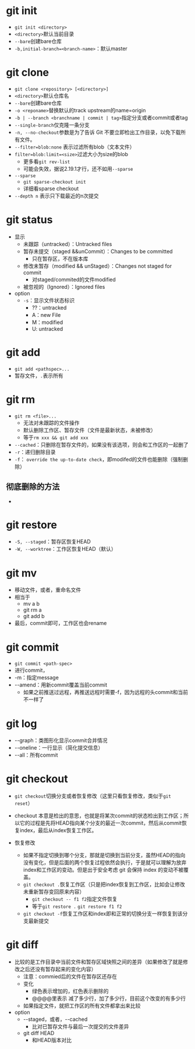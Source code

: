# git init
- `git init <directory>`
- `<directory>`默认当前目录
- `--bare`创建bare仓库
- `-b,initial-branch=<branch-name>`：默认master

# git clone
- `git clone <repository> [<directory>]`
- `<directory>`默认仓库名
- `--bare`创建bare仓库
- `-o <reponame>`替换默认的track upstream的name=origin
- `-b | --branch <branchname | commit | tag>`指定分支或者commit或者tag
- `--single-branch`仅克隆一条分支
- `-n, --no-checkout`参数是为了告诉 Git 不要立即检出工作目录，以免下载所有文件。
- `--filter=blob:none` 表示过滤所有blob（文本文件）
- `filter=blob:limit=<size>`过滤大小为size的blob
	- 更多看`git rev-list`
	- 可能会失效，据说2.19.1才行，还不如用`--sparse`
- `--sparse`
	- `git sparse-checkout init`
	- 详细看sparse checkout
- `--depth n` 表示只下载最近的n次提交

# git status
- 显示
	- 未跟踪（untracked）：Untracked files
	- 暂存未提交（staged &&unCommit）：Changes to be committed
		- 只在暂存区，不在版本库
	- 修改未暂存（modified && unStaged）：Changes not staged for commit
		- 对staged/commited的文件modified
	- 被忽视的（Ignored）：Ignored files
- option
	- `-s`：显示文件状态标识
		- ??：untracked
		- A：new File
		- M：modified
		- U: untracked

# git add
- `git add <pathspec>...`
- 暂存文件，`.`表示所有
# git rm 
- `git rm <file>...`
	- 无法对未跟踪的文件操作
	- 默认删除工作区、暂存文件（文件是最新状态，未被修改）
	- 等于`rm xxx && git add xxx`
- `--cached`：只删除在暂存文件的，如果没有该选项，则会和工作区的一起删了
- `-r`：递归删除目录
- `-f`： `override the up-to-date check`，即modifed的文件也能删除（强制删除）
## 彻底删除的方法
- 

# git restore

- `-S, --staged`：暂存区恢复HEAD
- `-W, --worktree`：工作区恢复HEAD（默认）

# git mv
- 移动文件，或者，重命名文件
- 相当于
	- mv a b
	- git rm a
	- git add b
- 最后，commit即可，工作区也会rename

# git commit
- `git commit <path-spec>`
- 进行commit，
- -m：指定message
- --amend：用新commit覆盖当前commit
	- 如果之前推送过远程，再推送远程时需要-f，因为远程的头commit和当前不一样了
# git log
- --graph：类图形化显示commit合并情况
- --oneline：一行显示（简化提交信息）
- --all：所有commit
# git checkout
- `git checkout`切换分支或者恢复修改（这里只看恢复修改，类似于`git reset`）

- checkout 本意是检出的意思，也就是将某次commit的状态检出到工作区；所以它的过程是先将HEAD指向某个分支的最近一次commit，然后从commit恢复index，最后从index恢复工作区。
- 恢复修改
	- 如果不指定切换到哪个分支，那就是切换到当前分支，虽然HEAD的指向没有变化，但是后面的两个恢复过程依然会执行，于是就可以理解为放弃index和工作区的变动。但是出于安全考虑 git 会保持 index 的变动不被覆盖。
	- `git checkout .`恢复工作区（只是把index恢复到工作区，比如会让修改未重新暂存变回原来内容）
		- `git checkout -- f1 f2`指定文件恢复
		- 等于`git restore .` `git restore f1 f2`
	- `git checkout -f`恢复工作区和index即和正常的切换分支一样恢复到该分支最新提交


# git diff
- 比较的是工作目录中当前文件和暂存区域快照之间的差异（如果修改了就是修改之后还没有暂存起来的变化内容）
	- 注意：commied后的文件在暂存区还存在
	- 变化
		- 绿色表示增加的，红色表示删除的
		- @@@@里表示 减了多少行，加了多少行，目前这个改变的有多少行
	- 如果指定文件，就把工作区的所有文件都拿出来比较
- option
	- --staged，或者，--cached
		- 比对已暂存文件与最后一次提交的文件差异
	- git diff HEAD
		- 和HEAD版本对比

